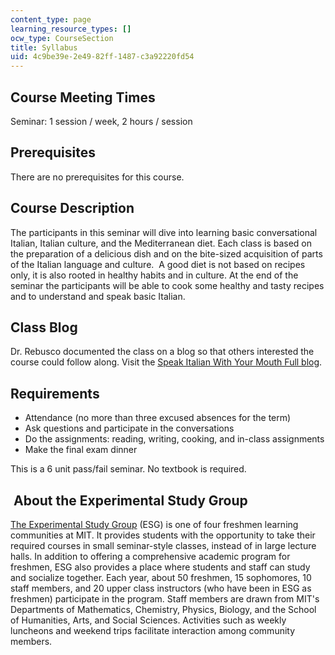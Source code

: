 ```yaml
---
content_type: page
learning_resource_types: []
ocw_type: CourseSection
title: Syllabus
uid: 4c9be39e-2e49-82ff-1487-c3a92220fd54
---
```


Course Meeting Times
--------------------

Seminar: 1 session / week, 2 hours / session

Prerequisites
-------------

There are no prerequisites for this course.

Course Description
------------------

The participants in this seminar will dive into learning basic conversational Italian, Italian culture, and the Mediterranean diet. Each class is based on the preparation of a delicious dish and on the bite-sized acquisition of parts of the Italian language and culture.  A good diet is not based on recipes only, it is also rooted in healthy habits and in culture. At the end of the seminar the participants will be able to cook some healthy and tasty recipes and to understand and speak basic Italian.

Class Blog
----------

Dr. Rebusco documented the class on a blog so that others interested the course could follow along. Visit the [Speak Italian With Your Mouth Full blog](http://www.speakcookitalian.blogspot.com/2012/02/lezione-numero-uno.html).

Requirements
------------

*   Attendance (no more than three excused absences for the term)
*   Ask questions and participate in the conversations
*   Do the assignments: reading, writing, cooking, and in-class assignments
*   Make the final exam dinner

This is a 6 unit pass/fail seminar. No textbook is required.

 About the Experimental Study Group
-----------------------------------

[The Experimental Study Group](http://esg.mit.edu/) (ESG) is one of four freshmen learning communities at MIT. It provides students with the opportunity to take their required courses in small seminar-style classes, instead of in large lecture halls. In addition to offering a comprehensive academic program for freshmen, ESG also provides a place where students and staff can study and socialize together. Each year, about 50 freshmen, 15 sophomores, 10 staff members, and 20 upper class instructors (who have been in ESG as freshmen) participate in the program. Staff members are drawn from MIT's Departments of Mathematics, Chemistry, Physics, Biology, and the School of Humanities, Arts, and Social Sciences. Activities such as weekly luncheons and weekend trips facilitate interaction among community members.
